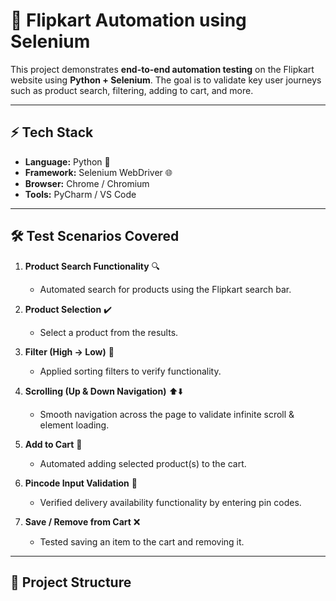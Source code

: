 # 🛒 Flipkart Automation using Selenium  

This project demonstrates **end-to-end automation testing** on the Flipkart website using **Python + Selenium**. The goal is to validate key user journeys such as product search, filtering, adding to cart, and more.  

---

## ⚡ Tech Stack  
- **Language:** Python 🐍  
- **Framework:** Selenium WebDriver 🌐  
- **Browser:** Chrome / Chromium  
- **Tools:** PyCharm / VS Code  

---

## 🛠️ Test Scenarios Covered  

1. **Product Search Functionality** 🔍  
   - Automated search for products using the Flipkart search bar.  

2. **Product Selection** ✔️  
   - Select a product from the results.  

3. **Filter (High → Low)** 🔽  
   - Applied sorting filters to verify functionality.  

4. **Scrolling (Up & Down Navigation)** ⬆️⬇️  
   - Smooth navigation across the page to validate infinite scroll & element loading.  

5. **Add to Cart** 🛒  
   - Automated adding selected product(s) to the cart.  

6. **Pincode Input Validation** 📍  
   - Verified delivery availability functionality by entering pin codes.  

7. **Save / Remove from Cart** ❌  
   - Tested saving an item to the cart and removing it.  

---

## 📂 Project Structure  

